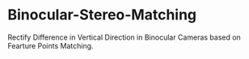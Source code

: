 # Binocular-Stereo-Matching
 Rectify Difference in Vertical Direction  in Binocular Cameras based on Fearture Points Matching.
